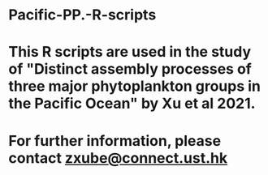 # Pacific-PP.-R-scripts
# This R scripts are used in the study of "Distinct assembly processes of three major phytoplankton groups in the Pacific Ocean" by Xu et al 2021.
# For further information, please contact zxube@connect.ust.hk
